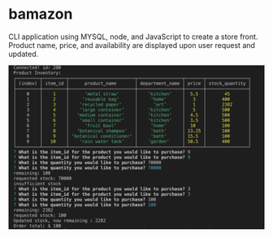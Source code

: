 # bamazon
CLI application using MYSQL, node, and JavaScript to create a store front.  Product name, price, and availability are displayed upon user request and updated. 

![alt text](https://github.com/michellety/bamazon/blob/master/images/bamazonDemo.png)
